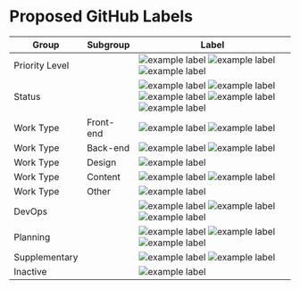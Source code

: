 # Proposed GitHub Labels

Group | Subgroup | Label |
--- | --- | ---
Priority Level | | ![example label](https://labl.es/svg?text=priority-%20critical&bgcolor=cc0000) ![example label](https://labl.es/svg?text=priority-%20high&bgcolor=ff0000) ![example label](https://labl.es/svg?text=priority-%20low&bgcolor=ffb3b3)
Status | | ![example label](https://labl.es/svg?text=blocked&bgcolor=3a2a9c) ![example label](https://labl.es/svg?text=blocker&bgcolor=3a2a9c) ![example label](https://labl.es/svg?text=question&bgcolor=1155cc) ![example label](https://labl.es/svg?text=needs%20revision&bgcolor=1155cc)  ![example label](https://labl.es/svg?text=needs%20estimate&bgcolor=1155cc)
Work Type | Front-end | ![example label](https://labl.es/svg?text=pattern&bgcolor=ffcc00) ![example label](https://labl.es/svg?text=theming&bgcolor=ffcc00)
Work Type | Back-end | ![example label](https://labl.es/svg?text=migration&bgcolor=ffeb99) ![example label](https://labl.es/svg?text=drupal&bgcolor=ffeb99)
Work Type | Design | ![example label](https://labl.es/svg?text=UX/design&bgcolor=ffd9b3)
Work Type | Content | ![example label](https://labl.es/svg?text=content&bgcolor=ffa64d) ![example label](https://labl.es/svg?text=multilingual&bgcolor=ffa64d)
Work Type | Other | ![example label](https://labl.es/svg?text=documentation&bgcolor=ff8000)
DevOps | | ![example label](https://labl.es/svg?text=deployment&bgcolor=cc0066) ![example label](https://labl.es/svg?text=needs%20manuel%20deployment&bgcolor=cc0066) ![example label](https://labl.es/svg?text=hotfix&bgcolor=cc0066)
Planning | | ![example label](https://labl.es/svg?text=epic&bgcolor=66ffcc) ![example label](https://labl.es/svg?text=sprint%20planning&bgcolor=66ffcc) ![example label](https://labl.es/svg?text=sprint%20retrospective&bgcolor=66ffcc)
Supplementary | | ![example label](https://labl.es/svg?text=security&bgcolor=00e1ff) ![example label](https://labl.es/svg?text=SEO&bgcolor=00e1ff)
Inactive | | ![example label](https://labl.es/svg?text=duplicate&bgcolor=d9d9d9)





